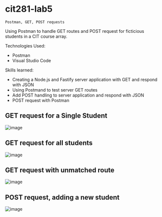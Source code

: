 # cit281-lab5
```
Postman, GET, POST requests
```

Using Postman to handle GET routes and POST request for ficticious students in a CIT course array. 

Technologies Used:
- Postman
- Visual Studio Code

Skills learned:
- Creating a Node.js and Fastify server application with GET and respond with JSON
- Using Postmand to test server GET routes
- Add POST handling to server application and respond with JSON
- POST request with Postman 

## GET request for a Single Student
![image](https://user-images.githubusercontent.com/67397853/170889178-bfa38dbf-e55b-4a15-bcef-aed4967170f2.png)

## GET request for all students
![image](https://user-images.githubusercontent.com/67397853/170889207-9e1bfa1a-efb0-48c0-8761-822ecbc55b20.png)

## GET request with unmatched route
![image](https://user-images.githubusercontent.com/67397853/170889219-20a996af-3b2f-44e6-80a1-30c33e5aaf0a.png)

## POST request, adding a new student
![image](https://user-images.githubusercontent.com/67397853/170889230-00c83e3c-5743-4984-821d-344cf4ff3cc6.png)
